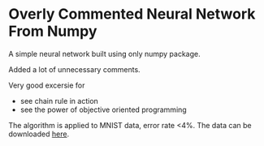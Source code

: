 # Overly Commented Neural Network From Numpy

A simple neural network built using only numpy package.

Added a lot of unnecessary comments.

Very good excersie for
- see chain rule in action
- see the power of objective oriented programming

The algorithm is applied to MNIST data, error rate <4%.
The data can be downloaded [here](https://pjreddie.com/projects/mnist-in-csv/).